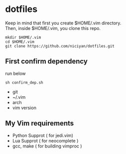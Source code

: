 # dotfiles
Keep in mind that first you create $HOME/.vim directory.  
Then, inside $HOME/.vim, you clone this repo.

```
mkdir $HOME/.vim
cd $HOME/.vim
git clone https://github.com/niciyan/dotfiles.git
```

## First confirm dependency
run below 
```
sh confirm_dep.sh
```
- git
- ~/.vim
- arch
- vim version

## My Vim requirements
- Python Supprot ( for jedi.vim)
- Lua Supprot ( for neocomplete )
- gcc, make ( for building vimproc )
